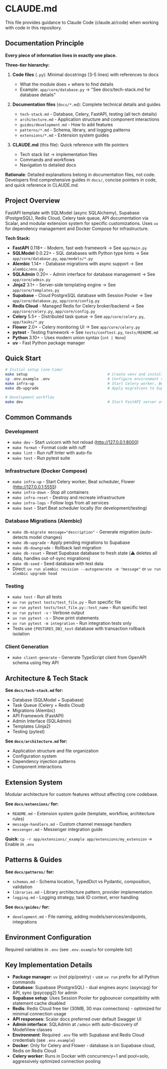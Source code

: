 # CLAUDE.md

This file provides guidance to Claude Code (claude.ai/code) when working with code in this repository.

## Documentation Principle

**Every piece of information lives in exactly one place.**

**Three-tier hierarchy:**

1. **Code files** (`.py`): Minimal docstrings (3-5 lines) with references to docs
   - What the module does + where to find details
   - Example: `app/core/database.py` → "See docs/tech-stack.md for database details"

2. **Documentation files** (`docs/*.md`): Complete technical details and guides
   - `tech-stack.md` - Database, Celery, FastAPI, testing (all tech details)
   - `architecture.md` - Application structure and component interactions
   - `guides/development.md` - How to add features
   - `patterns/*.md` - Schema, library, and logging patterns
   - `extensions/*.md` - Extension system guides

3. **CLAUDE.md** (this file): Quick reference with file pointers
   - Tech stack list → implementation files
   - Commands and workflows
   - Navigation to detailed docs

**Rationale**: Detailed explanations belong in documentation files, not code. Developers find comprehensive guides in `docs/`, concise pointers in code, and quick reference in CLAUDE.md.

## Project Overview

FastAPI template with SQLModel (async SQLAlchemy), Supabase (PostgreSQL), Redis Cloud, Celery task queue, API documentation via Scalar, and modular extension system for specific customizations. Uses `uv` for dependency management and Docker Compose for infrastructure.

**Tech Stack:**
- **FastAPI** 0.118+ - Modern, fast web framework → See `app/main.py`
- **SQLModel** 0.0.22+ - SQL databases with Python type hints → See `app/core/database.py`, `app/models/*.py`
- **Alembic** 1.14+ - Database migrations with async support → See `alembic/env.py`
- **SQLAdmin** 0.20+ - Admin interface for database management → See `app/core/admin.py`
- **Jinja2** 3.1+ - Server-side templating engine → See `app/core/templates.py`
- **Supabase** - Cloud PostgreSQL database with Session Pooler → See `app/core/database.py`, `app/core/config.py`
- **Redis Cloud** - Managed Redis for Celery broker/backend → See `app/core/celery.py`, `app/core/config.py`
- **Celery** 5.5+ - Distributed task queue → See `app/core/celery.py`, `app/tasks/*.py`
- **Flower** 2.0+ - Celery monitoring UI → See `app/core/celery.py`
- **pytest** - Testing framework → See `tests/conftest.py`, `tests/README.md`
- **Python** 3.10+ - Uses modern union syntax (`int | None`)
- **uv** - Fast Python package manager

## Quick Start

```bash
# Initial setup (one-time)
make setup                                    # Create venv and install dependencies
cp .env.example .env                          # Configure environment variables (add Supabase and Redis Cloud credentials)
make infra-up                                 # Start Celery worker, Beat scheduler, Flower
make db-upgrade                               # Apply migrations to Supabase

# Development workflow
make dev                                      # Start FastAPI server at http://127.0.0.1:8000
```

## Common Commands

### Development
- `make dev` - Start uvicorn with hot reload (http://127.0.0.1:8000)
- `make format` - Format code with ruff
- `make lint` - Run ruff linter with auto-fix
- `make test` - Run pytest suite

### Infrastructure (Docker Compose)
- `make infra-up` - Start Celery worker, Beat scheduler, Flower (http://127.0.0.1:5555)
- `make infra-down` - Stop all containers
- `make infra-reset` - Destroy and recreate infrastructure
- `make infra-logs` - Follow logs from all services
- `make beat` - Start Beat scheduler locally (for development/testing)

### Database Migrations (Alembic)
- `make db-migrate message="description"` - Generate migration (auto-detects model changes)
- `make db-upgrade` - Apply pending migrations to Supabase
- `make db-downgrade` - Rollback last migration
- `make db-reset` - Reset Supabase database to fresh state (⚠️ deletes all data, handles out-of-sync migrations)
- `make db-seed` - Seed database with test data
- Direct: `uv run alembic revision --autogenerate -m "message"` or `uv run alembic upgrade head`

### Testing
- `make test` - Run all tests
- `uv run pytest tests/test_file.py` - Run specific file
- `uv run pytest tests/test_file.py::test_name` - Run specific test
- `uv run pytest -v` - Verbose output
- `uv run pytest -s` - Show print statements
- `uv run pytest -m integration` - Run integration tests only
- Tests use `{POSTGRES_DB}_test` database with transaction rollback isolation

### Client Generation
- `make client-generate` - Generate TypeScript client from OpenAPI schema using Hey API

## Architecture & Tech Stack

**See `docs/tech-stack.md` for:**
- Database (SQLModel + Supabase)
- Task Queue (Celery + Redis Cloud)
- Migrations (Alembic)
- API Framework (FastAPI)
- Admin Interface (SQLAdmin)
- Templates (Jinja2)
- Testing (pytest)

**See `docs/architecture.md` for:**
- Application structure and file organization
- Configuration system
- Dependency injection patterns
- Component interactions

## Extension System

Modular architecture for custom features without affecting core codebase.

**See `docs/extensions/` for:**
- `README.md` - Extension system guide (template, workflow, architecture rules)
- `message-handlers.md` - Custom channel message handlers
- `messenger.md` - Messenger integration guide

**Quick**: `cp -r app/extensions/_example app/extensions/my_extension` → Enable in `.env`

## Patterns & Guides

**See `docs/patterns/` for:**
- `schemas.md` - Schema location, TypedDict vs Pydantic, composition, validation
- `libraries.md` - Library architecture pattern, provider implementation
- `logging.md` - Logging strategy, task ID context, error handling

**See `docs/guides/` for:**
- `development.md` - File naming, adding models/services/endpoints, integrations

## Environment Configuration

Required variables in `.env` (see `.env.example` for complete list)

## Key Implementation Details

- **Package manager**: `uv` (not pip/poetry) - use `uv run` prefix for all Python commands
- **Database**: Supabase (PostgreSQL) - dual engines async (asyncpg) for API, sync (psycopg2) for admin
- **Supabase setup**: Uses Session Pooler for pgbouncer compatibility with statement cache disabled
- **Redis**: Redis Cloud free tier (30MB, 30 max connections) - optimized for minimal connection usage
- **API responses**: Scalar docs preferred over default Swagger UI
- **Admin interface**: SQLAdmin at `/admin` with auto-discovery of ModelView classes
- **Environment**: Required `.env` file with Supabase and Redis Cloud credentials (see `.env.example`)
- **Docker**: Only for Celery and Flower - database is on Supabase cloud, Redis on Redis Cloud
- **Celery worker**: Runs in Docker with concurrency=1 and pool=solo, aggressively optimized connection pooling
